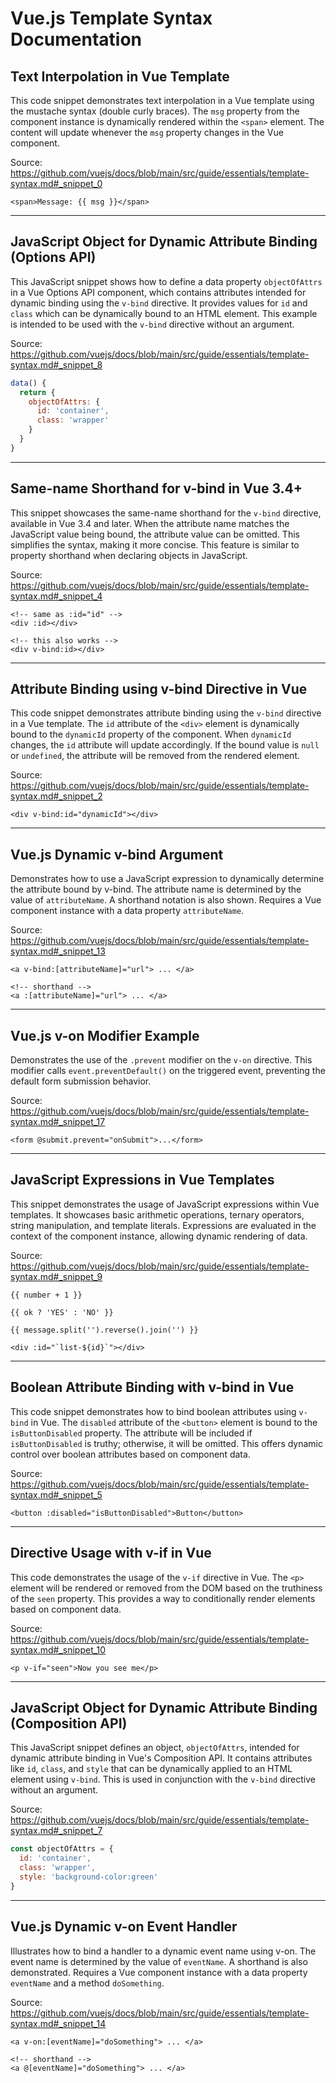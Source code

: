# Vue.js Template Syntax Documentation

## Text Interpolation in Vue Template

This code snippet demonstrates text interpolation in a Vue template using the mustache syntax (double curly braces). The `msg` property from the component instance is dynamically rendered within the `<span>` element. The content will update whenever the `msg` property changes in the Vue component.

Source: https://github.com/vuejs/docs/blob/main/src/guide/essentials/template-syntax.md#_snippet_0

```vue-html
<span>Message: {{ msg }}</span>
```

---

## JavaScript Object for Dynamic Attribute Binding (Options API)

This JavaScript snippet shows how to define a data property `objectOfAttrs` in a Vue Options API component, which contains attributes intended for dynamic binding using the `v-bind` directive.  It provides values for `id` and `class` which can be dynamically bound to an HTML element.  This example is intended to be used with the `v-bind` directive without an argument.

Source: https://github.com/vuejs/docs/blob/main/src/guide/essentials/template-syntax.md#_snippet_8

```javascript
data() {
  return {
    objectOfAttrs: {
      id: 'container',
      class: 'wrapper'
    }
  }
}
```

---

## Same-name Shorthand for v-bind in Vue 3.4+

This snippet showcases the same-name shorthand for the `v-bind` directive, available in Vue 3.4 and later. When the attribute name matches the JavaScript value being bound, the attribute value can be omitted. This simplifies the syntax, making it more concise. This feature is similar to property shorthand when declaring objects in JavaScript.

Source: https://github.com/vuejs/docs/blob/main/src/guide/essentials/template-syntax.md#_snippet_4

```vue-html
<!-- same as :id="id" -->
<div :id></div>

<!-- this also works -->
<div v-bind:id></div>
```

---

## Attribute Binding using v-bind Directive in Vue

This code snippet demonstrates attribute binding using the `v-bind` directive in a Vue template.  The `id` attribute of the `<div>` element is dynamically bound to the `dynamicId` property of the component. When `dynamicId` changes, the `id` attribute will update accordingly.  If the bound value is `null` or `undefined`, the attribute will be removed from the rendered element.

Source: https://github.com/vuejs/docs/blob/main/src/guide/essentials/template-syntax.md#_snippet_2

```vue-html
<div v-bind:id="dynamicId"></div>
```

---

## Vue.js Dynamic v-bind Argument

Demonstrates how to use a JavaScript expression to dynamically determine the attribute bound by v-bind. The attribute name is determined by the value of `attributeName`. A shorthand notation is also shown. Requires a Vue component instance with a data property `attributeName`.

Source: https://github.com/vuejs/docs/blob/main/src/guide/essentials/template-syntax.md#_snippet_13

```vue-html
<a v-bind:[attributeName]="url"> ... </a>

<!-- shorthand -->
<a :[attributeName]="url"> ... </a>
```

---

## Vue.js v-on Modifier Example

Demonstrates the use of the `.prevent` modifier on the `v-on` directive. This modifier calls `event.preventDefault()` on the triggered event, preventing the default form submission behavior.

Source: https://github.com/vuejs/docs/blob/main/src/guide/essentials/template-syntax.md#_snippet_17

```vue-html
<form @submit.prevent="onSubmit">...</form>
```

---

## JavaScript Expressions in Vue Templates

This snippet demonstrates the usage of JavaScript expressions within Vue templates. It showcases basic arithmetic operations, ternary operators, string manipulation, and template literals. Expressions are evaluated in the context of the component instance, allowing dynamic rendering of data.

Source: https://github.com/vuejs/docs/blob/main/src/guide/essentials/template-syntax.md#_snippet_9

```vue-html
{{ number + 1 }}

{{ ok ? 'YES' : 'NO' }}

{{ message.split('').reverse().join('') }}

<div :id="`list-${id}`"></div>
```

---

## Boolean Attribute Binding with v-bind in Vue

This code snippet demonstrates how to bind boolean attributes using `v-bind` in Vue. The `disabled` attribute of the `<button>` element is bound to the `isButtonDisabled` property. The attribute will be included if `isButtonDisabled` is truthy; otherwise, it will be omitted. This offers dynamic control over boolean attributes based on component data.

Source: https://github.com/vuejs/docs/blob/main/src/guide/essentials/template-syntax.md#_snippet_5

```vue-html
<button :disabled="isButtonDisabled">Button</button>
```

---

## Directive Usage with v-if in Vue

This code demonstrates the usage of the `v-if` directive in Vue.  The `<p>` element will be rendered or removed from the DOM based on the truthiness of the `seen` property.  This provides a way to conditionally render elements based on component data.

Source: https://github.com/vuejs/docs/blob/main/src/guide/essentials/template-syntax.md#_snippet_10

```vue-html
<p v-if="seen">Now you see me</p>
```

---

## JavaScript Object for Dynamic Attribute Binding (Composition API)

This JavaScript snippet defines an object, `objectOfAttrs`, intended for dynamic attribute binding in Vue's Composition API.  It contains attributes like `id`, `class`, and `style` that can be dynamically applied to an HTML element using `v-bind`. This is used in conjunction with the `v-bind` directive without an argument.

Source: https://github.com/vuejs/docs/blob/main/src/guide/essentials/template-syntax.md#_snippet_7

```javascript
const objectOfAttrs = {
  id: 'container',
  class: 'wrapper',
  style: 'background-color:green'
}
```

---

## Vue.js Dynamic v-on Event Handler

Illustrates how to bind a handler to a dynamic event name using v-on. The event name is determined by the value of `eventName`. A shorthand is also demonstrated. Requires a Vue component instance with a data property `eventName` and a method `doSomething`.

Source: https://github.com/vuejs/docs/blob/main/src/guide/essentials/template-syntax.md#_snippet_14

```vue-html
<a v-on:[eventName]="doSomething"> ... </a>

<!-- shorthand -->
<a @[eventName]="doSomething"> ... </a>
```
